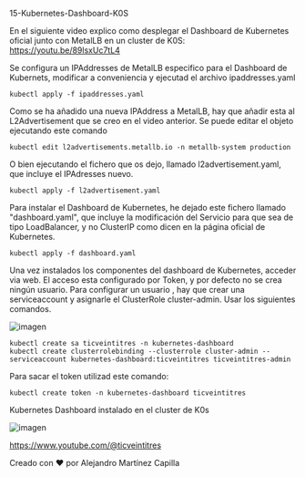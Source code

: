 15-Kubernetes-Dashboard-K0S

En el siguiente video explico como desplegar el Dashboard de Kubernetes oficial junto con MetalLB en un cluster de K0S: https://youtu.be/89lsxUc7tL4

Se configura un IPAddresses de MetalLB especifico para el Dashboard de Kubernets, modificar a conveniencia y ejecutad el archivo ipaddresses.yaml

```
kubectl apply -f ipaddresses.yaml
```

Como se ha añadido una nueva IPAddress a MetalLB, hay que añadir esta al L2Advertisement que se creo en el video anterior.
Se puede editar el objeto ejecutando este comando

```
kubectl edit l2advertisements.metallb.io -n metallb-system production
```

O bien ejecutando el fichero que os dejo, llamado l2advertisement.yaml, que incluye el IPAdresses nuevo.

```
kubectl apply -f l2advertisement.yaml
```

Para instalar el Dashboard de Kubernetes, he dejado este fichero llamado "dashboard.yaml", que incluye la modificación del Servicio para que sea de tipo LoadBalancer, y no ClusterIP como dicen en la página oficial de Kubernetes.

```
kubectl apply -f dashboard.yaml
```

Una vez instalados los componentes del dashboard de Kubernetes, acceder via web.
El acceso esta configurado por Token, y por defecto no se crea ningún usuario. 
Para configurar un usuario , hay que crear una serviceaccount y asignarle el ClusterRole cluster-admin. Usar los siguientes comandos.

![imagen](https://github.com/ticveintitres/k0s/assets/153328087/92cf5f41-e9e3-435f-a187-109c7f369317)

```
kubectl create sa ticveintitres -n kubernetes-dashboard
kubectl create clusterrolebinding --clusterrole cluster-admin --serviceaccount kubernetes-dashboard:ticveintitres ticveintitres-admin
```

Para sacar el token utilizad este comando:

```
kubectl create token -n kubernetes-dashboard ticveintitres
```

Kubernetes Dashboard instalado en el cluster de K0s

![imagen](https://github.com/ticveintitres/k0s/assets/153328087/7db443a5-793a-4336-ab9b-08b404eb1b3d)

https://www.youtube.com/@ticveintitres

Creado con ❤️ por Alejandro Martínez Capilla

